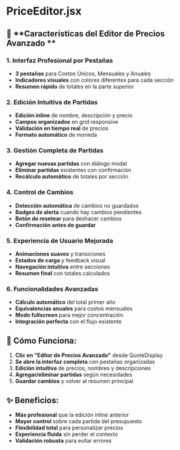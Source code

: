 # PriceEditor.jsx

## 🎯 **Características del Editor de Precios Avanzado **

### **1. Interfaz Profesional por Pestañas**
- **3 pestañas** para Costos Únicos, Mensuales y Anuales
- **Indicadores visuales** con colores diferentes para cada sección
- **Resumen rápido** de totales en la parte superior

### **2. Edición Intuitiva de Partidas**
- **Edición inline** de nombre, descripción y precio
- **Campos organizados** en grid responsive
- **Validación en tiempo real** de precios
- **Formato automático** de moneda

### **3. Gestión Completa de Partidas**
- **Agregar nuevas partidas** con diálogo modal
- **Eliminar partidas** existentes con confirmación
- **Recálculo automático** de totales por sección

### **4. Control de Cambios**
- **Detección automática** de cambios no guardados
- **Badges de alerta** cuando hay cambios pendientes
- **Botón de resetear** para deshacer cambios
- **Confirmación antes de guardar**

### **5. Experiencia de Usuario Mejorada**
- **Animaciones suaves** y transiciones
- **Estados de carga** y feedback visual
- **Navegación intuitiva** entre secciones
- **Resumen final** con totales calculados

### **6. Funcionalidades Avanzadas**
- **Cálculo automático** del total primer año
- **Equivalencias anuales** para costos mensuales  
- **Modo fullscreen** para mejor concentración
- **Integración perfecta** con el flujo existente

## 🚀 **Cómo Funciona:**

1. **Clic en "Editor de Precios Avanzado"** desde QuoteDisplay
2. **Se abre la interfaz completa** con pestañas organizadas
3. **Edición intuitiva** de precios, nombres y descripciones
4. **Agregar/eliminar partidas** según necesidades
5. **Guardar cambios** y volver al resumen principal

## ✨ **Beneficios:**

- **Más profesional** que la edición inline anterior
- **Mayor control** sobre cada partida del presupuesto
- **Flexibilidad total** para personalizar precios
- **Experiencia fluida** sin perder el contexto
- **Validación robusta** para evitar errores
